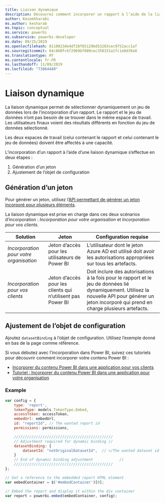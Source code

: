 ```yaml
---
title: Liaison dynamique
description: Découvrez comment incorporer un rapport à l’aide de la liaison dynamique.
author: KesemSharabi
ms.author: kesharab
ms.topic: conceptual
ms.service: powerbi
ms.subservice: powerbi-developer
ms.date: 09/25/2019
ms.openlocfilehash: 8110023de4df28f65129bd53203cec9752acc1af
ms.sourcegitcommit: 64c860fcbf2969bf089cec358331a1fc1e0d39a8
ms.translationtype: HT
ms.contentlocale: fr-FR
ms.lasthandoff: 11/09/2019
ms.locfileid: "73864440"
---
```

# <a name="dynamic-binding"></a>Liaison dynamique

La liaison dynamique permet de sélectionner dynamiquement un jeu de données lors de l’incorporation d’un rapport. Le rapport et le jeu de données n’ont pas besoin de se trouver dans le même espace de travail. Les utilisateurs finaux voient des résultats différents en fonction du jeu de données sélectionné.

Les deux espaces de travail (celui contenant le rapport et celui contenant le jeu de données) doivent être affectés à une capacité.

L’incorporation d’un rapport à l’aide d’une liaison dynamique s’effectue en deux étapes :
1. Génération d’un jeton
2. Ajustement de l’objet de configuration

## <a name="generating-a-token"></a>Génération d’un jeton
Pour générer un jeton, utilisez l’[API permettant de générer un jeton incorporé pour plusieurs éléments](embed-sample-for-customers.md#multiEmbedToken).

La liaison dynamique est prise en charge dans ces deux scénarios d’incorporation : *Incorporation pour votre organisation* et *Incorporation pour vos clients*.

| Solution                   | Jeton                               | Configuration requise                                                                                                                                                  |
|---------------------------------|-------------------------------------|---------------------------------------------------------------------------------------------------------------------------------------------------------------|
| *Incorporation pour votre organisation* | Jeton d’accès pour les utilisateurs de Power BI     | L’utilisateur dont le jeton Azure AD est utilisé doit avoir les autorisations appropriées sur tous les artefacts.                                                                    |
| *Incorporation pour vos clients*    | Jeton d’accès pour les clients qui n’utilisent pas Power BI | Doit inclure des autorisations à la fois pour le rapport et le jeu de données lié dynamiquement. Utilisez la nouvelle API pour générer un jeton incorporé qui prend en charge plusieurs artefacts. |

## <a name="adjusting-the-config-object"></a>Ajustement de l’objet de configuration
Ajoutez `datasetBinding` à l’objet de configuration. Utilisez l’exemple donné en bas de la page comme référence.

Si vous débutez avec l’incorporation dans Power BI, suivez ces tutoriels pour découvrir comment incorporer votre contenu Power BI :
* [Incorporer du contenu Power BI dans une application pour vos clients](embed-sample-for-customers.md)
* [Tutoriel : Incorporer du contenu Power BI dans une application pour votre organisation](embed-sample-for-your-organization.md)

 ### <a name="example"></a>Example
```javascript
var config = {
    type: 'report',
    tokenType: models.TokenType.Embed,
    accessToken: accessToken,
    embedUrl: embedUrl,
    id: "reportId", // The wanted report id
    permissions: permissions,

    /////////////////////////////////////////////
    // Adjustment required for dynamic binding //
    datasetBinding: {
        datasetId: "notOriginalDatasetId",  // </The wanted dataset id
    }
    // End of dynamic binding adjustment            //
    /////////////////////////////////////////////
};

// Get a reference to the embedded report HTML element
var embedContainer = $('#embedContainer')[0];

// Embed the report and display it within the div container
var report = powerbi.embed(embedContainer, config);
```